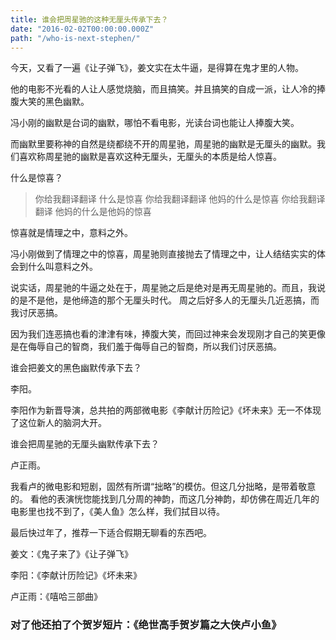 ```yaml
---
title: 谁会把周星驰的这种无厘头传承下去？
date: "2016-02-02T00:00:00.000Z"
path: "/who-is-next-stephen/"
---
```


今天，又看了一遍《让子弹飞》，姜文实在太牛逼，是得算在鬼才里的人物。

他的电影不光看的人让人感觉烧脑，而且搞笑。并且搞笑的自成一派，让人冷的捧腹大笑的黑色幽默。

冯小刚的幽默是台词的幽默，哪怕不看电影，光读台词也能让人捧腹大笑。

而幽默里要称神的自然是绕都绕不开的周星驰，周星驰的幽默是无厘头的幽默。我们喜欢称周星驰的幽默是喜欢这种无厘头，无厘头的本质是给人惊喜。

什么是惊喜？

> 你给我翻译翻译 什么是惊喜
> 你给我翻译翻译 他妈的什么是惊喜
> 你给我翻译翻译 他妈的什么是他妈的惊喜

惊喜就是情理之中，意料之外。

冯小刚做到了情理之中的惊喜，周星驰则直接抛去了情理之中，让人结结实实的体会到什么叫意料之外。

说实话，周星驰的牛逼之处在于，周星驰之后是绝对是再无周星驰的。而且，我说的是不是他，是他缔造的那个无厘头时代。
周之后好多人的无厘头几近恶搞，而我讨厌恶搞。

因为我们连恶搞也看的津津有味，捧腹大笑，而回过神来会发现刚才自己的笑更像是在侮辱自己的智商，我们羞于侮辱自己的智商，所以我们讨厌恶搞。

谁会把姜文的黑色幽默传承下去？

李阳。

李阳作为新晋导演，总共拍的两部微电影《李献计历险记》《坏未来》无一不体现了这位新人的脑洞大开。

谁会把周星驰的无厘头幽默传承下去？

卢正雨。

我看卢的微电影和短剧，固然有所谓“拙略”的模仿。但这几分拙略，是带着敬意的。
看他的表演恍惚能找到几分周的神韵，而这几分神韵，却仿佛在周近几年的电影里也找不到了，《美人鱼》怎么样，我们拭目以待。

最后快过年了，推荐一下适合假期无聊看的东西吧。

姜文：《鬼子来了》《让子弹飞》

李阳：《李献计历险记》《坏未来》

卢正雨：《嘻哈三部曲》

### 对了他还拍了个贺岁短片：《绝世高手贺岁篇之大侠卢小鱼》
